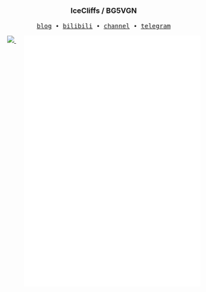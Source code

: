 <h3 align="center"> IceCliffs / BG5VGN</h3>

<p align="center">
  <samp>
    <a href="https://iloli.moe/">blog</a> ∙
    <a href="https://space.bilibili.com/28645589">bilibili</a> ∙
    <a href="https://t.me/o_OOv0">channel</a> ∙
    <a href="https://t.me/icecliffs">telegram</a>
  </samp>
</p>

<p align="center">
  <a href="https://github.com/TonyCrane">
    <img src="https://github-profile-summary-cards.vercel.app/api/cards/profile-details?username=icecliffs&theme=monokai" />
  </a>
  &emsp;
  <a href="https://github.com/TonyCrane">
    <img width="400" align="top" src="https://github.com/TonyCrane/TonyCrane/blob/master/metrics.right.svg" />
  </a>
</p>

